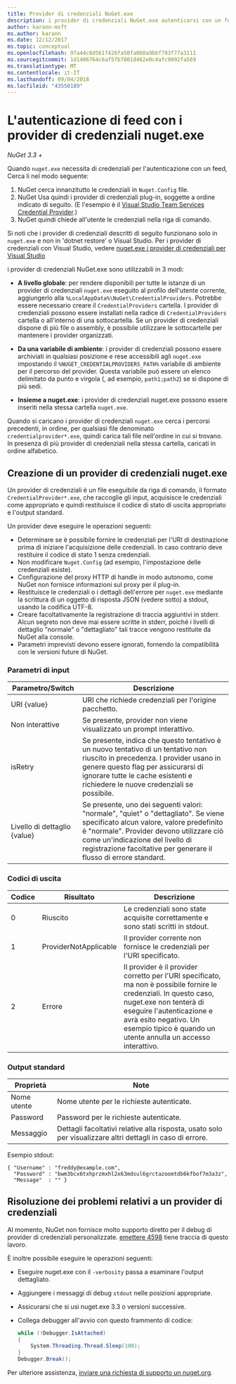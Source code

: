 ```yaml
---
title: Provider di credenziali NuGet.exe
description: i provider di credenziali NuGet.exe autenticarsi con un feed e vengono implementati come file eseguibili della riga di comando che seguono le convenzioni specifiche.
author: karann-msft
ms.author: karann
ms.date: 12/12/2017
ms.topic: conceptual
ms.openlocfilehash: 97a44c6d561f426fa50fa068a9bbf793f77a3111
ms.sourcegitcommit: 1d1406764c6af5fb7801d462e0c4afc9092fa569
ms.translationtype: MT
ms.contentlocale: it-IT
ms.lasthandoff: 09/04/2018
ms.locfileid: "43550189"
---
```

# <a name="authenticating-feeds-with-nugetexe-credential-providers"></a>L'autenticazione di feed con i provider di credenziali nuget.exe

*NuGet 3.3 +*

Quando `nuget.exe` necessita di credenziali per l'autenticazione con un feed, Cerca li nel modo seguente:

1. NuGet cerca innanzitutto le credenziali in `Nuget.Config` file.
1. NuGet Usa quindi i provider di credenziali plug-in, soggette a ordine indicato di seguito. (E l'esempio è il [Visual Studio Team Services Credential Provider](https://www.visualstudio.com/docs/package/get-started/nuget/auth#vsts-credential-provider).)
1. NuGet quindi chiede all'utente le credenziali nella riga di comando.

Si noti che i provider di credenziali descritti di seguito funzionano solo in `nuget.exe` e non in 'dotnet restore' o Visual Studio. Per i provider di credenziali con Visual Studio, vedere [nuget.exe i provider di credenziali per Visual Studio](nuget-credential-providers-for-visual-studio.md)

i provider di credenziali NuGet.exe sono utilizzabili in 3 modi:

- **A livello globale**: per rendere disponibili per tutte le istanze di un provider di credenziali `nuget.exe` eseguito al profilo dell'utente corrente, aggiungerlo alla `%LocalAppData%\NuGet\CredentialProviders`. Potrebbe essere necessario creare il `CredentialProviders` cartella. I provider di credenziali possono essere installati nella radice di `CredentialProviders` cartella o all'interno di una sottocartella. Se un provider di credenziali dispone di più file o assembly, è possibile utilizzare le sottocartelle per mantenere i provider organizzati.

- **Da una variabile di ambiente**: i provider di credenziali possono essere archiviati in qualsiasi posizione e rese accessibili agli `nuget.exe` impostando il `%NUGET_CREDENTIALPROVIDERS_PATH%` variabile di ambiente per il percorso del provider. Questa variabile può essere un elenco delimitato da punto e virgola (, ad esempio, `path1;path2`) se si dispone di più sedi.

- **Insieme a nuget.exe**: i provider di credenziali nuget.exe possono essere inseriti nella stessa cartella `nuget.exe`.

Quando si caricano i provider di credenziali `nuget.exe` cerca i percorsi precedenti, in ordine, per qualsiasi file denominato `credentialprovider*.exe`, quindi carica tali file nell'ordine in cui si trovano. In presenza di più provider di credenziali nella stessa cartella, caricati in ordine alfabetico.

## <a name="creating-a-nugetexe-credential-provider"></a>Creazione di un provider di credenziali nuget.exe

Un provider di credenziali è un file eseguibile da riga di comando, il formato `CredentialProvider*.exe`, che raccoglie gli input, acquisisce le credenziali come appropriato e quindi restituisce il codice di stato di uscita appropriato e l'output standard.

Un provider deve eseguire le operazioni seguenti:

- Determinare se è possibile fornire le credenziali per l'URI di destinazione prima di iniziare l'acquisizione delle credenziali. In caso contrario deve restituire il codice di stato 1 senza credenziali.
- Non modificare `Nuget.Config` (ad esempio, l'impostazione delle credenziali esiste).
- Configurazione del proxy HTTP di handle in modo autonomo, come NuGet non fornisce informazioni sul proxy per il plug-in.
- Restituisce le credenziali o i dettagli dell'errore per `nuget.exe` mediante la scrittura di un oggetto di risposta JSON (vedere sotto) a stdout, usando la codifica UTF-8.
- Creare facoltativamente la registrazione di traccia aggiuntivi in stderr. Alcun segreto non deve mai essere scritte in stderr, poiché i livelli di dettaglio "normale" o "dettagliato" tali tracce vengono restituite da NuGet alla console.
- Parametri imprevisti devono essere ignorati, fornendo la compatibilità con le versioni future di NuGet.

### <a name="input-parameters"></a>Parametri di input

| Parametro/Switch |Descrizione|
|----------------|-----------|
| URI {value} | URI che richiede credenziali per l'origine pacchetto.|
| Non interattive | Se presente, provider non viene visualizzato un prompt interattivo. |
| isRetry | Se presente, indica che questo tentativo è un nuovo tentativo di un tentativo non riuscito in precedenza. I provider usano in genere questo flag per assicurarsi di ignorare tutte le cache esistenti e richiedere le nuove credenziali se possibile.|
| Livello di dettaglio {value} | Se presente, uno dei seguenti valori: "normale", "quiet" o "dettagliato". Se viene specificato alcun valore, valore predefinito è "normale". Provider devono utilizzare ciò come un'indicazione del livello di registrazione facoltative per generare il flusso di errore standard. |

### <a name="exit-codes"></a>Codici di uscita

| Codice |Risultato | Descrizione |
|----------------|-----------|-----------|
| 0 | Riuscito | Le credenziali sono state acquisite correttamente e sono stati scritti in stdout.|
| 1 | ProviderNotApplicable | Il provider corrente non fornisce le credenziali per l'URI specificato.|
| 2 | Errore | Il provider è il provider corretto per l'URI specificato, ma non è possibile fornire le credenziali. In questo caso, nuget.exe non tenterà di eseguire l'autenticazione e avrà esito negativo. Un esempio tipico è quando un utente annulla un accesso interattivo. |

### <a name="standard-output"></a>Output standard

| Proprietà |Note|
|----------------|-----------|
| Nome utente | Nome utente per le richieste autenticate.|
| Password | Password per le richieste autenticate.|
| Messaggio | Dettagli facoltativi relative alla risposta, usato solo per visualizzare altri dettagli in caso di errore. |

Esempio stdout:

    { "Username" : "freddy@example.com",
      "Password" : "bwm3bcx6txhprzmxhl2x63mdsul6grctazoomtdb6kfbof7m3a3z",
      "Message"  : "" }

## <a name="troubleshooting-a-credential-provider"></a>Risoluzione dei problemi relativi a un provider di credenziali

Al momento, NuGet non fornisce molto supporto diretto per il debug di provider di credenziali personalizzate. [emettere 4598](https://github.com/NuGet/Home/issues/4598) tiene traccia di questo lavoro.

È inoltre possibile eseguire le operazioni seguenti:

- Eseguire nuget.exe con il `-verbosity` passa a esaminare l'output dettagliato.
- Aggiungere i messaggi di debug `stdout` nelle posizioni appropriate.
- Assicurarsi che si usi nuget.exe 3.3 o versioni successive.
- Collega debugger all'avvio con questo frammento di codice:

    ```cs
    while (!Debugger.IsAttached)
    {
        System.Threading.Thread.Sleep(100);
    }
    Debugger.Break();
    ```

Per ulteriore assistenza, [inviare una richiesta di supporto un nuget.org](https://www.nuget.org/policies/Contact).
